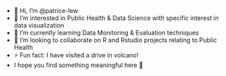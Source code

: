 - 👋 Hi, I’m @patrice-lew
- 👀 I’m interested in Public Health & Data Science with specific interest in data visualization
- 🌱 I’m currently learning Data Monitoring & Evaluation techniques
- 💞️ I’m looking to collaborate on R and Rstudio projects relating to Public Health 
- ⚡ Fun fact: I have visited a drive in volcano!
- I hope you find something meaningful here 🙂
<!---
patrice-lew/patrice-lew is a ✨ special ✨ repository because its `README.md` (this file) appears on your GitHub profile.
You can click the Preview link to take a look at your changes.
--->
